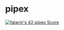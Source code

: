 # pipex
[![falarm's 42 pipex Score](https://badge42.vercel.app/api/v2/cl23rylyn001609lbgc4t4lzn/project/2538326)](https://github.com/JaeSeoKim/badge42)
